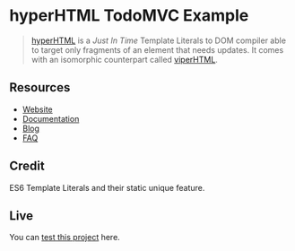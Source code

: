# hyperHTML TodoMVC Example

> [hyperHTML](https://github.com/WebReflection/hyperHTML) is a _Just In Time_ Template Literals to DOM compiler able to target only fragments of an element that needs updates. It comes with an isomorphic counterpart called [viperHTML](https://github.com/WebReflection/viperHTML).

## Resources

- [Website](https://webreflection.github.io/hyperHTML/)
- [Documentation](https://github.com/WebReflection/hyperHTML/blob/master/DEEPDIVE.md)
- [Blog](https://medium.com/@WebReflection/hyperhtml-a-virtual-dom-alternative-279db455ee0e#.haxs9jbkq)
- [FAQ](https://github.com/WebReflection/hyperHTML#faqs)

## Credit

ES6 Template Literals and their static unique feature.

## Live

You can [test this project](https://webreflection.github.io/hypermvc/index.html) here.
